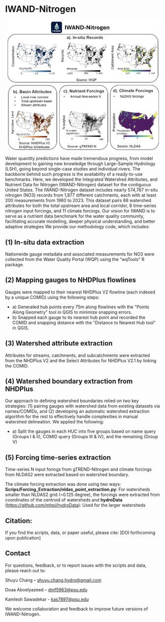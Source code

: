 # IWAND-Nitrogen
![assets](assets/IWAND-Nitrogen.png) 

Water quantity predictions have made tremendous progress, from model development to gaining new knowledge through Large-Sample Hydrology (LSH), going beyond single-case studies and individual rivers. The backbone behind such progress is the availability of a ready-to-use benchmarks. Here, we developed the Integrated Watershed Attributes, and Nutrient Data for Nitrogen (IWAND-Nitrogen) dataset for the contiguous United States. The IWAND-Nitrogen dataset includes nearly 574,767 in-situ nitrogen (NO3) records from 1,877 different catchments, each with at least 200 measurements from 1980 to 2023. This dataset pairs 88 watershed attributes for both the total upstream area and local corridor, 8 time-series nitrogen input forcings, and 11 climate forcings. Our vision for IWAND is to serve as a nutrient data benchmark for the water quality community, facilitating accurate modelling, deeper physical understanding, and better adaptive strategies
We provide our methodology code, which includes: 
## (1) In-situ data extraction
Nationwide gauge metadata and associated measurements for NO3 were collected from the Water Quality Portal (WQP) using the “wqTools” R package.
## (2) Mapping gauges to NHDPlus flowlines
Gauges were mapped to their nearest NHDPlus V2 flowline (each indexed by a unique COMID) using the following steps:
- a) Generated hub points every 75m along flowlines with the "Points Along Geometry" tool in QGIS to minimize snapping errors.
- b) Snapped each gauge to its nearest hub point and recorded the COMID and snapping distance with the "Distance to Nearest Hub tool" in QGIS.
## (3) Watershed attribute extraction
Attributes for streams, catchments, and subcatchments were extracted from the NHDPlus V2 and the Select Attributes for NHDPlus V2.1 by linking the COMID.
## (4) Watershed boundary extraction from NHDPlus
Our approach to defining watershed boundaries relied on two key strategies: (1)  pairing gauges with watershed data from existing datasets via names/COMIDs, and  (2) developing an automatic watershed extraction algorithm for the rest to effectively handle complexities in manual watershed delineation. We applied the following:
- a) Split the gauges in each HUC into five groups based on name query (Groups I & II), COMID query (Groups III & IV), and the remaining (Group V)
## (5) Forcing time-series extraction 
Time-series N input forings from gTREND-Nitrogen and climate forcings from NLDAS2 were extracted based on watershed boundary. 

The climate forcing extraction was done using two ways: 
**Scrips/Forcing_Extraction/nldas_point_extraction.py**: For watersheds smaller than NLDAS2 grid (~0.125 degree), the forcings were extracted from coordinates of the centroid of watersheds and 
**hydroData** (https://github.com/mhpi/hydroData): Used for the larger watersheds  

## Citation:
If you find the scripts, data, or paper useful, please cite: [DOI forthcoming upon publication]
## Contact 
For questions, feedback, or to report issues with the scripts and data, please reach out to:

Shuyu Chang – shuyu.chang.hydro@gmail.com

Doaa Aboelyazeed – dmf5963@psu.edu

Kamlesh Sawadekar - kas7897@psu.edu

We welcome collaboration and feedback to improve future versions of IWAND-Nitrogen.
